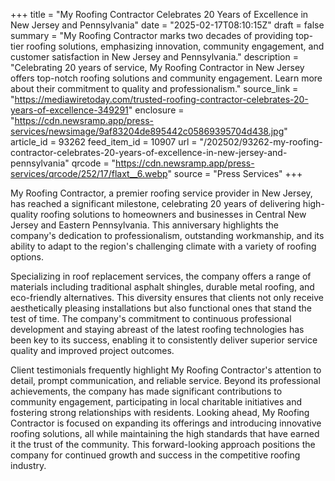 +++
title = "My Roofing Contractor Celebrates 20 Years of Excellence in New Jersey and Pennsylvania"
date = "2025-02-17T08:10:15Z"
draft = false
summary = "My Roofing Contractor marks two decades of providing top-tier roofing solutions, emphasizing innovation, community engagement, and customer satisfaction in New Jersey and Pennsylvania."
description = "Celebrating 20 years of service, My Roofing Contractor in New Jersey offers top-notch roofing solutions and community engagement. Learn more about their commitment to quality and professionalism."
source_link = "https://mediawiretoday.com/trusted-roofing-contractor-celebrates-20-years-of-excellence-349291"
enclosure = "https://cdn.newsramp.app/press-services/newsimage/9af83204de895442c05869395704d438.jpg"
article_id = 93262
feed_item_id = 10907
url = "/202502/93262-my-roofing-contractor-celebrates-20-years-of-excellence-in-new-jersey-and-pennsylvania"
qrcode = "https://cdn.newsramp.app/press-services/qrcode/252/17/flaxt__6.webp"
source = "Press Services"
+++

<p>My Roofing Contractor, a premier roofing service provider in New Jersey, has reached a significant milestone, celebrating 20 years of delivering high-quality roofing solutions to homeowners and businesses in Central New Jersey and Eastern Pennsylvania. This anniversary highlights the company's dedication to professionalism, outstanding workmanship, and its ability to adapt to the region's challenging climate with a variety of roofing options.</p><p>Specializing in roof replacement services, the company offers a range of materials including traditional asphalt shingles, durable metal roofing, and eco-friendly alternatives. This diversity ensures that clients not only receive aesthetically pleasing installations but also functional ones that stand the test of time. The company's commitment to continuous professional development and staying abreast of the latest roofing technologies has been key to its success, enabling it to consistently deliver superior service quality and improved project outcomes.</p><p>Client testimonials frequently highlight My Roofing Contractor's attention to detail, prompt communication, and reliable service. Beyond its professional achievements, the company has made significant contributions to community engagement, participating in local charitable initiatives and fostering strong relationships with residents. Looking ahead, My Roofing Contractor is focused on expanding its offerings and introducing innovative roofing solutions, all while maintaining the high standards that have earned it the trust of the community. This forward-looking approach positions the company for continued growth and success in the competitive roofing industry.</p>